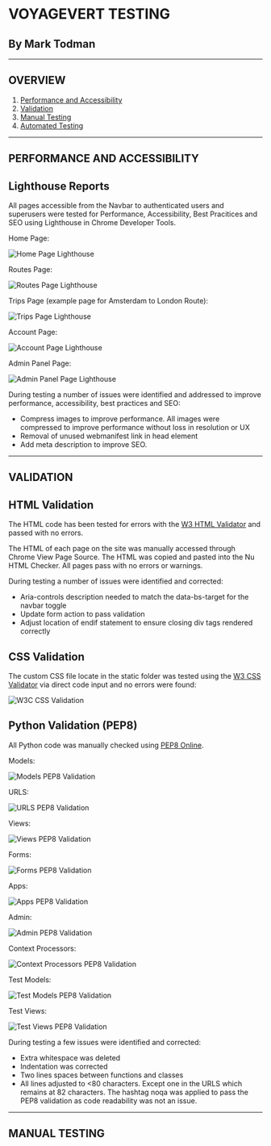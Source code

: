 # VOYAGEVERT TESTING

## By Mark Todman
---
## OVERVIEW
1. [Performance and Accessibility](#performance-and-accessibility)
1. [Validation](#validation)
1. [Manual Testing](#manual-testing)
1. [Automated Testing](#automated-testing)
---
## PERFORMANCE AND ACCESSIBILITY

## Lighthouse Reports

All pages accessible from the Navbar to authenticated users and superusers were tested for Performance, Accessibility, Best Pracitices and SEO using Lighthouse in Chrome Developer Tools.

Home Page:

![Home Page Lighthouse](/static/images/testing/voyagevert-home-lighthouse.png)

Routes Page:

![Routes Page Lighthouse](/static/images/testing/voyagevert-routes-lighthouse.png)

Trips Page (example page for Amsterdam to London Route):

![Trips Page Lighthouse](/static/images/testing/voyagevert-trips-lighthouse.png)

Account Page:

![Account Page Lighthouse](/static/images/testing/voyagevert-account-lighthouse.png)

Admin Panel Page:

![Admin Panel Page Lighthouse](/static/images/testing/voyagevert-admin-lighthouse.png)

During testing a number of issues were identified and addressed to improve performance, accessibility, best practices and SEO:

- Compress images to improve performance. All images were compressed to improve performance without loss in resolution or UX
- Removal of unused webmanifest link in head element
- Add meta description to improve SEO.

---
## VALIDATION

## HTML Validation

The HTML code has been tested for errors with the [W3 HTML Validator](https://validator.w3.org/nu/?showsource=yes&showoutline=yes&showimagereport=yes&doc=https%3A%2F%2Fvoyagevert.herokuapp.com%2F) and passed with no errors.

The HTML of each page on the site was manually accessed through Chrome View Page Source. The HTML was copied and pasted into the Nu HTML Checker. All pages pass with no errors or warnings.

During testing a number of issues were identified and corrected:

- Aria-controls description needed to match the data-bs-target for the navbar toggle
- Update form action to pass validation
- Adjust location of endif statement to ensure closing div tags rendered correctly

## CSS Validation

The custom CSS file locate in the static folder was tested using the [W3 CSS Validator](https://jigsaw.w3.org/css-validator/validator) via direct code input and no errors were found:

![W3C CSS Validation](/static/images/testing/w3c-css-validation.png)

## Python Validation (PEP8)

All Python code was manually checked using [PEP8 Online](http://pep8online.com/). 

Models:

![Models PEP8 Validation](/static/images/testing/pep8-models-validation.png)

URLS:

![URLS PEP8 Validation](/static/images/testing/pep8-urls-validation.png)

Views:

![Views PEP8 Validation](/static/images/testing/pep8-views-validation.png)

Forms:

![Forms PEP8 Validation](/static/images/testing/pep8-forms-validation.png)

Apps:

![Apps PEP8 Validation](/static/images/testing/pep8-apps-validation.png)

Admin:

![Admin PEP8 Validation](/static/images/testing/pep8-admin-validation.png)

Context Processors:

![Context Processors PEP8 Validation](/static/images/testing/pep8-contextprocessors-validation.png)

Test Models:

![Test Models PEP8 Validation](/static/images/testing/pep8-testmodels-validation.png)

Test Views:

![Test Views PEP8 Validation](/static/images/testing/pep8-testviews-validation.png)

During testing a few issues were identified and corrected:

- Extra whitespace was deleted
- Indentation was corrected
- Two lines spaces between functions and classes
- All lines adjusted to <80 characters. Except one in the URLS which remains at 82 characters. The hashtag noqa was applied to pass the PEP8 validation as code readability was not an issue.

---
## MANUAL TESTING

